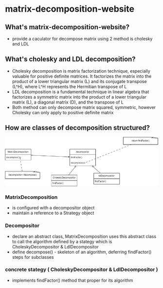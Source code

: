 # matrix-decomposition-website
## What's matrix-decomposition-website?
  - provide a caculator for decompose matrix using 2 method is cholesky and LDL

## What's cholesky and LDL decomposition? 
  - Cholesky decomposition is matrix factorization technique, especially valuable for positive definite matrices. It factorizes the matrix into the product of a lower triangular matrix (L) and its conjugate transpose (L^H), where L^H represents the Hermitian transpose of L
  - LDL decomposition is a fundamental technique in linear algebra that factorizes a symmetric matrix into the product of a lower triangular matrix (L), a diagonal matrix (D), and the transpose of L
  - Both method can only decompose matrix squared, symmetric, however Cholesky can only apply to positive definite matrix 
## How are classes of decomposition structured?
[<img src="./decomposition-class-diagram.png">](./decomposition-class-diagram.png)
### MatrixDecomposition
  - is configured with a decompositor object
  - maintain a reference to a Strategy object
### Decompositor
  - declare an abstract class, MatrixDecomposition uses this abstract class to call the algorithm defined by a stategy which is CholeskyDecompositor & LdlDecompositor
  - define decompose() - skeleton of an algorithm, deferring findFactor() steps for subclasses
### concrete stategy ( CholeskyDecompositor & LdlDecompositor )
  - implements findFactor() method that proper for its algorithm
